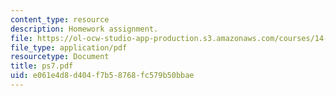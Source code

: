 ```yaml
---
content_type: resource
description: Homework assignment.
file: https://ol-ocw-studio-app-production.s3.amazonaws.com/courses/14-44-energy-economics-spring-2007/e061e4d8d404f7b58768fc579b50bbae_ps7.pdf
file_type: application/pdf
resourcetype: Document
title: ps7.pdf
uid: e061e4d8-d404-f7b5-8768-fc579b50bbae
---
```

